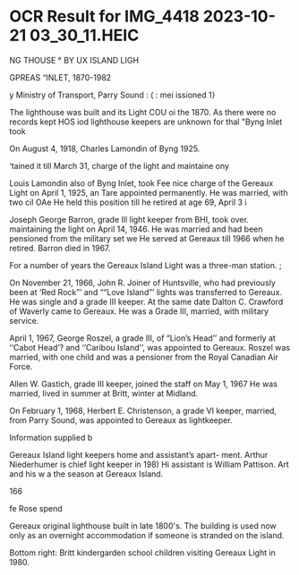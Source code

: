 # OCR Result for IMG_4418 2023-10-21 03_30_11.HEIC

NG
THOUSE ° BY
UX ISLAND LIGH

GPREAS “INLET, 1870-1982

y Ministry of Transport, Parry Sound : (
: mei issioned 1}

The lighthouse was built and its Light COU oi the
1870. As there were no records kept HOS iod
lighthouse keepers are unknown for thal "Byng Inlet took

On August 4, 1918, Charles Lamondin of Byng 1925.

‘tained it till March 31,
charge of the light and maintaine ony

Louis Lamondin also of Byng Inlet, took Fee nice
charge of the Gereaux Light on April 1, 1925, an Tare
appointed permanently. He was married, with two cil OAe
He held this position till he retired at age 69, April 3 i

Joseph George Barron, grade Ill light keeper from BHI,
took over. maintaining the light on April 14, 1946. He was
married and had been pensioned from the military set we
He served at Gereaux till 1966 when he retired. Barron died
in 1967.

For a number of years the Gereaux Island Light was a
three-man station. ;

On November 21, 1966, John R. Joiner of Huntsville,
who had previously been at ‘Red Rock”’ and ““Love Island”’
lights was transferred to Gereaux. He was single and a grade
III keeper. At the same date Dalton C. Crawford of Waverly
came to Gereaux. He was a Grade III, married, with military
service.

April 1, 1967, George Roszel, a grade III, of “Lion’s
Head’’ and formerly at ‘‘Cabot Head’? and ‘‘Caribou
Island’’, was appointed to Gereaux. Roszel was married,
with one child and was a pensioner from the Royal Canadian
Air Force.

Allen W. Gastich, grade III keeper, joined the staff on
May 1, 1967 He was married, lived in summer at Britt,
winter at Midland.

On February 1, 1968, Herbert E. Christenson, a grade
VI keeper, married, from Parry Sound, was appointed to
Gereaux as lightkeeper.

Information supplied b

Gereaux Island light keepers home and assistant’s apart-
ment. Arthur Niederhumer is chief light keeper in 198) Hi
assistant is William Pattison. Art and his w a
the season at Gereaux Island.

166

fe Rose spend

Gereaux original lighthouse built in late 1800's. The building
is used now only as an overnight accommodation if
someone is stranded on the island.

Bottom right: Britt kindergarden school children visiting
Gereaux Light in 1980.

